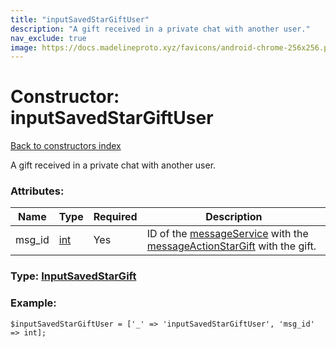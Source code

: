 ```yaml
---
title: "inputSavedStarGiftUser"
description: "A gift received in a private chat with another user."
nav_exclude: true
image: https://docs.madelineproto.xyz/favicons/android-chrome-256x256.png
---
```

# Constructor: inputSavedStarGiftUser  
[Back to constructors index](/API_docs/constructors/index.html)



A gift received in a private chat with another user.

### Attributes:

| Name     |    Type       | Required | Description |
|----------|---------------|----------|-------------|
|msg\_id|[int](/API_docs/types/int.html) | Yes|ID of the [messageService](../constructors/messageService.html) with the [messageActionStarGift](../constructors/messageActionStarGift.html) with the gift.|



### Type: [InputSavedStarGift](/API_docs/types/InputSavedStarGift.html)


### Example:

```
$inputSavedStarGiftUser = ['_' => 'inputSavedStarGiftUser', 'msg_id' => int];
```  
